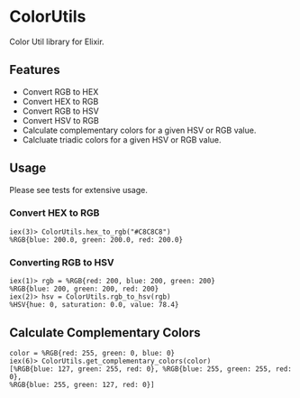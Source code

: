 ColorUtils
==========

Color Util library for Elixir.

## Features ##
* Convert RGB to HEX
* Convert HEX to RGB
* Convert RGB to HSV
* Convert HSV to RGB
* Calculate complementary colors for a given HSV or RGB value.
* Calcluate triadic colors for a given HSV or RGB value.


## Usage ##

Please see tests for extensive usage.

### Convert HEX to RGB ###

    iex(3)> ColorUtils.hex_to_rgb("#C8C8C8")
    %RGB{blue: 200.0, green: 200.0, red: 200.0}

### Converting RGB to HSV ###

    iex(1)> rgb = %RGB{red: 200, blue: 200, green: 200}
    %RGB{blue: 200, green: 200, red: 200}
    iex(2)> hsv = ColorUtils.rgb_to_hsv(rgb)
    %HSV{hue: 0, saturation: 0.0, value: 78.4}

## Calculate Complementary Colors ##

    color = %RGB{red: 255, green: 0, blue: 0}
    iex(6)> ColorUtils.get_complementary_colors(color)
    [%RGB{blue: 127, green: 255, red: 0}, %RGB{blue: 255, green: 255, red: 0},
    %RGB{blue: 255, green: 127, red: 0}]
